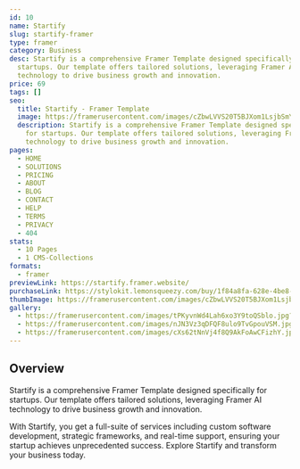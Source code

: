 ```yaml
---
id: 10
name: Startify
slug: startify-framer
type: framer
category: Business
desc: Startify is a comprehensive Framer Template designed specifically for
  startups. Our template offers tailored solutions, leveraging Framer AI
  technology to drive business growth and innovation.
price: 69
tags: []
seo:
  title: Startify - Framer Template
  image: https://framerusercontent.com/images/cZbwLVVS20T5BJXom1LsjbSmY6c.jpg?scale-down-to=2048
  description: Startify is a comprehensive Framer Template designed specifically
    for startups. Our template offers tailored solutions, leveraging Framer AI
    technology to drive business growth and innovation.
pages:
  - HOME
  - SOLUTIONS
  - PRICING
  - ABOUT
  - BLOG
  - CONTACT
  - HELP
  - TERMS
  - PRIVACY
  - 404
stats:
  - 10 Pages
  - 1 CMS-Collections
formats:
  - framer
previewLink: https://startify.framer.website/
purchaseLink: https://stylokit.lemonsqueezy.com/buy/1f84a8fa-628e-4be8-a575-7dfd54473db5
thumbImage: https://framerusercontent.com/images/cZbwLVVS20T5BJXom1LsjbSmY6c.jpg?scale-down-to=2048
gallery:
  - https://framerusercontent.com/images/tPKyvnWd4Lah6xo3Y9toQSblo.jpg?scale-down-to=1024
  - https://framerusercontent.com/images/nJN3Vz3qDFQF8ulo9TvGpouVSM.jpg?scale-down-to=1024
  - https://framerusercontent.com/images/cXs62tNnVj4f8Q9AkFoAwCFizhY.jpg?scale-down-to=1024
---
```


## Overview

Startify is a comprehensive Framer Template designed specifically for startups. Our template offers tailored solutions, leveraging Framer AI technology to drive business growth and innovation.

With Startify, you get a full-suite of services including custom software development, strategic frameworks, and real-time support, ensuring your startup achieves unprecedented success. Explore Startify and transform your business today.
